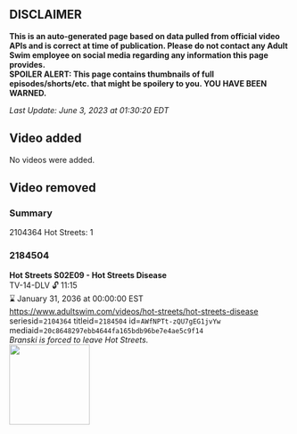 ## DISCLAIMER
**This is an auto-generated page based on data pulled from official video APIs and is correct at time of publication. Please do not contact any Adult Swim employee on social media regarding any information this page provides.**  
**SPOILER ALERT: This page contains thumbnails of full episodes/shorts/etc. that might be spoilery to you. YOU HAVE BEEN WARNED.**  

_Last Update: June 3, 2023 at 01:30:20 EDT_
## Video added
No videos were added.  
## Video removed
### Summary
2104364 Hot Streets: 1  
### 2184504
**Hot Streets S02E09 - Hot Streets Disease**  
TV-14-DLV 🔓 11:15  
⌛ January 31, 2036 at 00:00:00 EST  
https://www.adultswim.com/videos/hot-streets/hot-streets-disease  
seriesid=`2104364` titleid=`2184504` id=`AWfNPTt-zQU7gEG1jvYw` mediaid=`20c8648297ebb4644fa165bdb96be7e4ae5c9f14`  
_Branski is forced to leave Hot Streets._  
<a href="https://media.cdn.adultswim.com/uploads/20200305/thumbnails/2_20351531249-hotstreets_209_dup-20190115.jpg"><img src="https://media.cdn.adultswim.com/uploads/20200305/thumbnails/2_20351531249-hotstreets_209_dup-20190115.jpg" height="144px" /></a>
